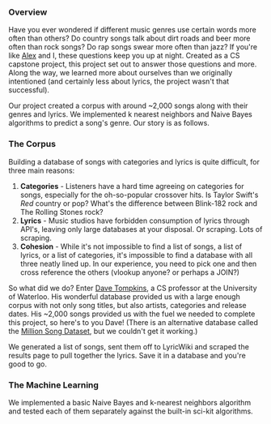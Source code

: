 ### Overview

Have you ever wondered if different music genres use certain words more often than others? Do country songs talk about dirt roads and beer more often than rock songs? Do rap songs swear more often than jazz? If you're like [Alex](https://www.linkedin.com/in/alexanderranney) and I, these questions keep you up at night. Created as a CS capstone project, this project set out to answer those questions and more. Along the way, we learned more about ourselves than we originally intentioned (and certainly less about lyrics, the project wasn't that successful).

Our project created a corpus with around ~2,000 songs along with their genres and lyrics. We implemented k nearest neighbors and Naive Bayes algorithms to predict a song's genre. Our story is as follows.

### The Corpus

Building a database of songs with categories and lyrics is quite difficult, for three main reasons:

1. **Categories** - Listeners have a hard time agreeing on categories for songs, especially for the oh-so-popular crossover hits. Is Taylor Swift's _Red_ country or pop? What's the difference between Blink-182 rock and The Rolling Stones rock? 
2. **Lyrics** - Music studios have forbidden consumption of lyrics through API's, leaving only large databases at your disposal. Or scraping. Lots of scraping.
3. **Cohesion** - While it's not impossible to find a list of songs, a list of lyrics, or a list of categories, it's impossible to find a database with all three neatly lined up. In our experience, you need to pick one and then cross reference the others (vlookup anyone? or perhaps a JOIN?)

So what did we do? Enter [Dave Tompkins](https://cs.uwaterloo.ca/~dtompkin/), a CS professor at the University of Waterloo. His wonderful database provided us with a large enough corpus with not only song titles, but also artists, categories and release dates. His ~2,000 songs provided us with the fuel we needed to complete this project, so here's to you Dave! (There is an alternative database called the [Million Song Dataset](http://labrosa.ee.columbia.edu/millionsong/), but we couldn't get it working.)

We generated a list of songs, sent them off to LyricWiki and scraped the results page to pull together the lyrics. Save it in a database and you're good to go.

### The Machine Learning

We implemented a basic Naive Bayes and k-nearest neighbors algorithm and tested each of them separately against the built-in sci-kit algorithms.

